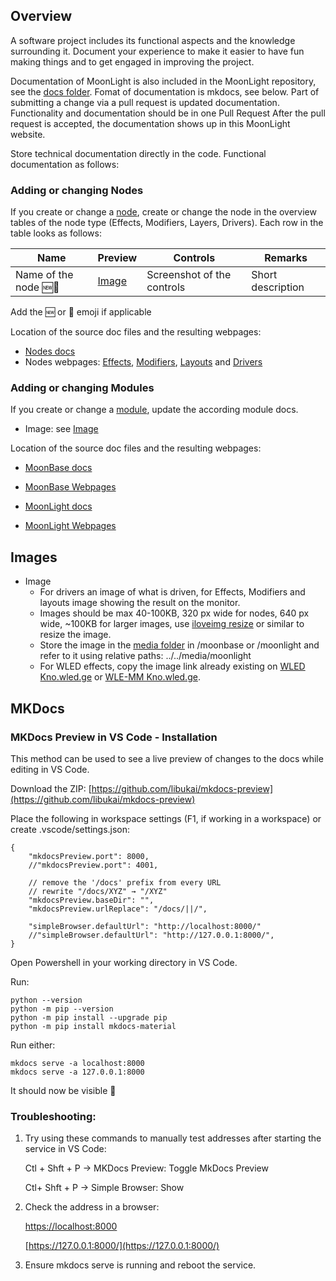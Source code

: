 ## Overview

A software project includes its functional aspects and the knowledge surrounding it. Document your experience to make it easier to have fun making things and to get engaged in improving the project.

Documentation of MoonLight is also included in the MoonLight repository, see the [docs folder](https://github.com/MoonModules/MoonLight/tree/main/docs). Fomat of documentation is mkdocs, see below.
Part of submitting a change via a pull request is updated documentation. Functionality and documentation should be in one Pull Request
After the pull request is accepted, the documentation shows up in this MoonLight website.

Store technical documentation directly in the code. Functional documentation as follows:

### Adding or changing Nodes

If you create or change a [node](https://moonmodules.org/MoonLight/develop/nodes/), create or change the node in the overview tables of the node type (Effects, Modifiers, Layers, Drivers). Each row in the table looks as follows: 

| Name | Preview | Controls | Remarks
| ---- | ----- | ---- | ---- |
| Name of the node 🆕🚧 | [Image](https://moonmodules.org/MoonLight/develop/documentation#images) | Screenshot of the controls | Short description |

Add the 🆕 or 🚧 emoji if applicable

Location of the source doc files and the resulting webpages:

* [Nodes docs](https://github.com/MoonModules/MoonLight/tree/main/docs/moonlight)
* Nodes webpages: [Effects](https://moonmodules.org/MoonLight/moonlight/effects/), [Modifiers](https://moonmodules.org/MoonLight/moonlight/modifiers/), [Layouts](https://moonmodules.org/MoonLight/moonlight/layouts/) and [Drivers](https://moonmodules.org/MoonLight/moonlight/drivers/)

### Adding or changing Modules

If you create or change a [module](https://moonmodules.org/MoonLight/develop/modules/), update the according module docs.

* Image: see [Image](https://moonmodules.org/MoonLight/develop/documentation#images)

Location of the source doc files and the resulting webpages:

* [MoonBase docs](https://github.com/MoonModules/MoonLight/tree/main/docs/moonbase)
* [MoonBase Webpages](https://moonmodules.org/MoonLight/moonbase/overview/)

* [MoonLight docs](https://github.com/MoonModules/MoonLight/tree/main/docs/moonlight)
* [MoonLight Webpages](https://moonmodules.org/MoonLight/moonlight/overview/)

## Images

* Image
	* For drivers an image of what is driven, for Effects, Modifiers and layouts image showing the result on the monitor. 
	* Images should be max 40-100KB, 320 px wide for nodes, 640 px wide, ~100KB for larger images, use [iloveimg resize](https://www.iloveimg.com/resize-image) or similar to resize the image.
	* Store the image in the [media folder](https://github.com/MoonModules/MoonLight/tree/main/docs/media) in /moonbase or /moonlight and refer to it using relative paths: ../../media/moonlight
	* For WLED effects, copy the image link already existing on [WLED Kno.wled.ge](https://kno.wled.ge/features/effects/) or [WLE-MM Kno.wled.ge](https://mm.kno.wled.ge/features/effects/).

## MKDocs

### MKDocs Preview in VS Code - Installation

This method can be used to see a live preview of changes to the docs while editing in VS Code.

Download the ZIP: [https://github.com/libukai/mkdocs-preview](https://github.com/libukai/mkdocs-preview)

Place the following in workspace settings (F1, if working in a workspace) or create .vscode/settings.json:

	{
		"mkdocsPreview.port": 8000,
		//"mkdocsPreview.port": 4001,
		
		// remove the '/docs' prefix from every URL
		// rewrite "/docs/XYZ" → "/XYZ"
		"mkdocsPreview.baseDir": "",
		"mkdocsPreview.urlReplace": "/docs/||/",

		"simpleBrowser.defaultUrl": "http://localhost:8000/"
		//"simpleBrowser.defaultUrl": "http://127.0.0.1:8000/",
	}

Open Powershell in your working directory in VS Code.

Run:

	python --version
	python -m pip --version
	python -m pip install --upgrade pip
	python -m pip install mkdocs-material

Run either:

	mkdocs serve -a localhost:8000
	mkdocs serve -a 127.0.0.1:8000

It should now be visible 🐉
	

### Troubleshooting:
1. Try using these commands to manually test addresses after starting the service in VS Code:

	Ctl + Shft + P -> MKDocs Preview: Toggle MkDocs Preview

	Ctl+ Shft + P -> Simple Browser: Show

2. Check the address in a browser:

	[https://localhost:8000](https://localhost:8000)

	[https://127.0.0.1:8000/](https://127.0.0.1:8000/)

3. Ensure mkdocs serve is running and reboot the service.